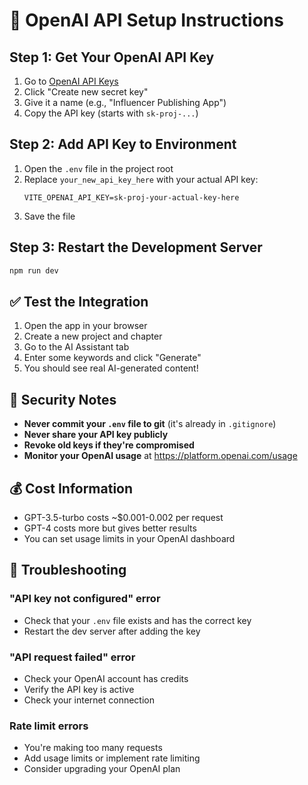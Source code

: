 # 🔐 OpenAI API Setup Instructions

## Step 1: Get Your OpenAI API Key

1. Go to [OpenAI API Keys](https://platform.openai.com/api-keys)
2. Click "Create new secret key"
3. Give it a name (e.g., "Influencer Publishing App")
4. Copy the API key (starts with `sk-proj-...`)

## Step 2: Add API Key to Environment

1. Open the `.env` file in the project root
2. Replace `your_new_api_key_here` with your actual API key:
   ```
   VITE_OPENAI_API_KEY=sk-proj-your-actual-key-here
   ```
3. Save the file

## Step 3: Restart the Development Server

```bash
npm run dev
```

## ✅ Test the Integration

1. Open the app in your browser
2. Create a new project and chapter
3. Go to the AI Assistant tab
4. Enter some keywords and click "Generate"
5. You should see real AI-generated content!

## 🚨 Security Notes

- **Never commit your `.env` file to git** (it's already in `.gitignore`)
- **Never share your API key publicly**
- **Revoke old keys if they're compromised**
- **Monitor your OpenAI usage** at https://platform.openai.com/usage

## 💰 Cost Information

- GPT-3.5-turbo costs ~$0.001-0.002 per request
- GPT-4 costs more but gives better results
- You can set usage limits in your OpenAI dashboard

## 🔧 Troubleshooting

### "API key not configured" error
- Check that your `.env` file exists and has the correct key
- Restart the dev server after adding the key

### "API request failed" error
- Check your OpenAI account has credits
- Verify the API key is active
- Check your internet connection

### Rate limit errors
- You're making too many requests
- Add usage limits or implement rate limiting
- Consider upgrading your OpenAI plan
